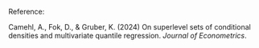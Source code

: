 Reference:

Camehl, A., Fok, D., & Gruber, K. (2024) On superlevel sets of conditional densities and multivariate quantile regression. *Journal of Econometrics*. 
